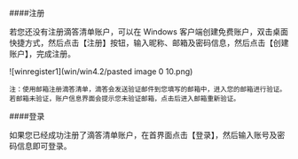 ####注册

若您还没有注册滴答清单账户，可以在 Windows 客户端创建免费账户，双击桌面快捷方式，然后点击【注册】按钮，输入昵称、邮箱及密码信息，然后点击【创建账户】，完成注册。

![winregister1](win/win4.2/pasted image 0 10.png)

`注：使用邮箱注册滴答清单，滴答会发送验证邮件到您填写的邮箱中，进入您的邮箱进行验证。若邮箱未验证，账户信息界面会提示您未验证邮箱，点击后进入邮箱重新验证。`

####登录

如果您已经成功注册了滴答清单账户，在首界面点击【登录】，然后输入账号及密码信息即可登录。
